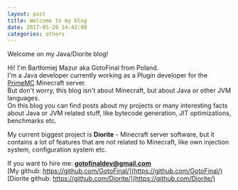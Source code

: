```yaml
---
layout: post
title: Welcome to my blog
date: 2017-05-29 14:42:00
categories: others
---
```


Welcome on my Java/Diorite blog!

Hi! I'm Bartłomiej Mazur aka GotoFinal from Poland.  
I'm a Java developer currently working as a Plugin developer for the [PrimeMC](https://primemc.org/) Minecraft server.  
But don't worry, this blog isn't about Minecraft, but about Java or other JVM languages.  
On this blog you can find posts about my projects or many interesting facts about Java or JVM related stuff, like bytecode generation, JIT optimizations, benchmarks etc.

My current biggest project is **Diorite** - Minecraft server software, but it contains a lot of features that are not related to Minecraft, like own injection system, configuration system etc.  

If you want to hire me: **gotofinaldev@gmail.com**  
[My github: https://github.com/GotoFinal/](https://github.com/GotoFinal/)  
[Diorite github: https://github.com/Diorite/](https://github.com/Diorite/)   